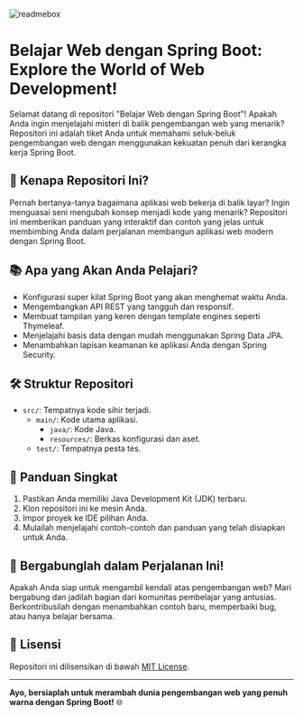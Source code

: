 ![readmebox](https://github.com/porn-codex/Java79/assets/106463487/c7327c43-75d7-4e9b-b818-b96648559d97)
# Belajar Web dengan Spring Boot: Explore the World of Web Development!

Selamat datang di repositori "Belajar Web dengan Spring Boot"! Apakah Anda ingin menjelajahi misteri di balik pengembangan web yang menarik? Repositori ini adalah tiket Anda untuk memahami seluk-beluk pengembangan web dengan menggunakan kekuatan penuh dari kerangka kerja Spring Boot.

## 🚀 Kenapa Repositori Ini?

Pernah bertanya-tanya bagaimana aplikasi web bekerja di balik layar? Ingin menguasai seni mengubah konsep menjadi kode yang menarik? Repositori ini memberikan panduan yang interaktif dan contoh yang jelas untuk membimbing Anda dalam perjalanan membangun aplikasi web modern dengan Spring Boot.

## 📚 Apa yang Akan Anda Pelajari?

- Konfigurasi super kilat Spring Boot yang akan menghemat waktu Anda.
- Mengembangkan API REST yang tangguh dan responsif.
- Membuat tampilan yang keren dengan template engines seperti Thymeleaf.
- Menjelajahi basis data dengan mudah menggunakan Spring Data JPA.
- Menambahkan lapisan keamanan ke aplikasi Anda dengan Spring Security.

## 🛠️ Struktur Repositori

- `src/`: Tempatnya kode sihir terjadi.
  - `main/`: Kode utama aplikasi.
    - `java/`: Kode Java.
    - `resources/`: Berkas konfigurasi dan aset.
  - `test/`: Tempatnya pesta tes.

## 📖 Panduan Singkat

1. Pastikan Anda memiliki Java Development Kit (JDK) terbaru.
2. Klon repositori ini ke mesin Anda.
3. Impor proyek ke IDE pilihan Anda.
4. Mulailah menjelajahi contoh-contoh dan panduan yang telah disiapkan untuk Anda.

## 🌟 Bergabunglah dalam Perjalanan Ini!

Apakah Anda siap untuk mengambil kendali atas pengembangan web? Mari bergabung dan jadilah bagian dari komunitas pembelajar yang antusias. Berkontribusilah dengan menambahkan contoh baru, memperbaiki bug, atau hanya belajar bersama.

## 📜 Lisensi

Repositori ini dilisensikan di bawah [MIT License](LICENSE).

---

**Ayo, bersiaplah untuk merambah dunia pengembangan web yang penuh warna dengan Spring Boot!** 🌐
